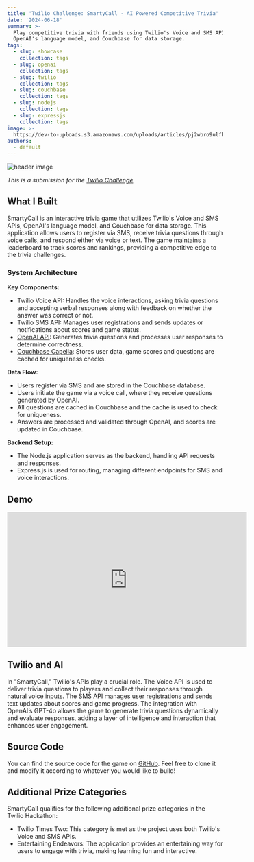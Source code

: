 ```yaml
---
title: 'Twilio Challenge: SmartyCall - AI Powered Competitive Trivia'
date: '2024-06-18'
summary: >-
  Play competitive trivia with friends using Twilio's Voice and SMS APIs,
  OpenAI's language model, and Couchbase for data storage.
tags:
  - slug: showcase
    collection: tags
  - slug: openai
    collection: tags
  - slug: twilio
    collection: tags
  - slug: couchbase
    collection: tags
  - slug: nodejs
    collection: tags
  - slug: expressjs
    collection: tags
image: >-
  https://dev-to-uploads.s3.amazonaws.com/uploads/articles/pj2wbro9ulfbbc775obs.png
authors:
  - default
---
```

  
![header image](https://dev-to-uploads.s3.amazonaws.com/uploads/articles/pj2wbro9ulfbbc775obs.png)

*This is a submission for the [Twilio Challenge ](https://dev.to/challenges/twilio)*

## What I Built

SmartyCall is an interactive trivia game that utilizes Twilio's Voice and SMS APIs, OpenAI's language model, and Couchbase for data storage. This application allows users to register via SMS, receive trivia questions through voice calls, and respond either via voice or text. The game maintains a leaderboard to track scores and rankings, providing a competitive edge to the trivia challenges.

### System Architecture

**Key Components:**

* Twilio Voice API: Handles the voice interactions, asking trivia questions and accepting verbal responses along with feedback on whether the answer was correct or not.
* Twilio SMS API: Manages user registrations and sends updates or notifications about scores and game status.
* [OpenAI API](https://openai.com): Generates trivia questions and processes user responses to determine correctness.
* [Couchbase Capella](https://cloud.couchbase.com): Stores user data, game scores and questions are cached for uniqueness checks.

**Data Flow:**

* Users register via SMS and are stored in the Couchbase database.
* Users initiate the game via a voice call, where they receive questions generated by OpenAI.
* All questions are cached in Couchbase and the cache is used to check for uniqueness.
* Answers are processed and validated through OpenAI, and scores are updated in Couchbase.

**Backend Setup:**

* The Node.js application serves as the backend, handling API requests and responses.
* Express.js is used for routing, managing different endpoints for SMS and voice interactions.

## Demo

<iframe width="560" height="315" src="https://www.youtube.com/embed/PvueyYpYCp0?si=E9gIU_vPkbe4CiAI&amp;controls=0" title="YouTube video player" frameborder="0" allow="accelerometer; autoplay; clipboard-write; encrypted-media; gyroscope; picture-in-picture; web-share" referrerpolicy="strict-origin-when-cross-origin" allowfullscreen></iframe>

## Twilio and AI

In "SmartyCall," Twilio's APIs play a crucial role. The Voice API is used to deliver trivia questions to players and collect their responses through natural voice inputs. The SMS API manages user registrations and sends text updates about scores and game progress. The integration with OpenAI’s GPT-4o allows the game to generate trivia questions dynamically and evaluate responses, adding a layer of intelligence and interaction that enhances user engagement.

## Source Code

You can find the source code for the game on [GitHub](https://github.com/hummusonrails/trivia-game). Feel free to clone it and modify it according to whatever you would like to build!

## Additional Prize Categories

SmartyCall qualifies for the following additional prize categories in the Twilio Hackathon:

* Twilio Times Two: This category is met as the project uses both Twilio's Voice and SMS APIs.
* Entertaining Endeavors: The application provides an entertaining way for users to engage with trivia, making learning fun and interactive.
